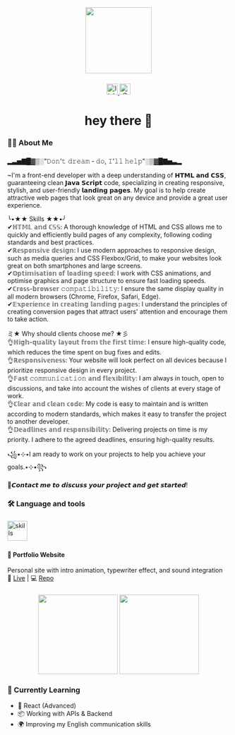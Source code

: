 <div align="center">
  <img height="150" src="https://media2.giphy.com/media/v1.Y2lkPTc5MGI3NjExa201ZW8wMnRoa2hlNHozYWw3bXJqcTUzYXN3Y3phazF2dW8zYXFrbyZlcD12MV9pbnRlcm5hbF9naWZfYnlfaWQmY3Q9Zw/QDjpIL6oNCVZ4qzGs7/giphy.gif"  />
</div>

###

<div align="center">
  <a target="_blank" rel="noopener noreferrer" href="https://www.linkedin.com/in/danylo-horokhov-386116369/">
    <img src="https://img.shields.io/static/v1?message=LinkedIn&logo=linkedin&label=&color=0077B5&logoColor=white&labelColor=&style=for-the-badge" height="25" alt="linkedin logo" />
  </a>
  <a target="_blank" rel="noopener noreferrer" href="https://mail.google.com/mail/?view=cm&to=gk229g@gmail.com&su=Job%20Opportunity&body=Hello%20Danil%2C%0A%0AI%20want%20to%20offer%20you%20a%20...%20project.">
    <img src="https://img.shields.io/badge/Gmail-D14836?style=flat-square&logo=gmail&logoColor=white" height="25" alt="Gmail"/>
  </a>
</div>

###

###

<h1 align="center">hey there 👋</h1>

###

<h3 align="left">👩‍💻  About Me</h3>

###

<p align="left">
  ▂▃▅▇█▓▒░"𝙳𝚘𝚗'𝚝 𝚍𝚛𝚎𝚊𝚖 - 𝚍𝚘, 𝙸'𝚕𝚕 𝚑𝚎𝚕𝚙"░▒▓█▇▅▃▂

~I'm a front-end developer with a deep understanding of 𝗛𝗧𝗠𝗟 𝗮𝗻𝗱 𝗖𝗦𝗦, guaranteeing clean 𝗝𝗮𝘃𝗮 𝗦𝗰𝗿𝗶𝗽𝘁 code, specializing in creating responsive, stylish, and user-friendly 𝗹𝗮𝗻𝗱𝗶𝗻𝗴 𝗽𝗮𝗴𝗲𝘀. My goal is to help create attractive web pages that look great on any device and provide a great user experience.

╰•★★ Skills ★★•╯
<br>
✔ℍ𝕋𝕄𝕃 𝕒𝕟𝕕 ℂ𝕊𝕊: A thorough knowledge of HTML and CSS allows me to quickly and efficiently build pages of any complexity, following coding standards and best practices.
<br>
✔ℝ𝕖𝕤𝕡𝕠𝕟𝕤𝕚𝕧𝕖 𝕕𝕖𝕤𝕚𝕘𝕟: I use modern approaches to responsive design, such as media queries and CSS Flexbox/Grid, to make your websites look great on both smartphones and large screens.
<br>
✔𝕆𝕡𝕥𝕚𝕞𝕚𝕤𝕒𝕥𝕚𝕠𝕟 𝕠𝕗 𝕝𝕠𝕒𝕕𝕚𝕟𝕘 𝕤𝕡𝕖𝕖𝕕: I work with CSS animations, and optimise graphics and page structure to ensure fast loading speeds.
<br>
✔ℂ𝕣𝕠𝕤𝕤-𝕓𝕣𝕠𝕨𝕤𝕖𝕣 𝚌𝚘𝚖𝚙𝚊𝚝𝚒𝚋𝚒𝚕𝚒𝚝𝚢: I ensure the same display quality in all modern browsers (Chrome, Firefox, Safari, Edge).
<br>
✔𝔼𝕩𝕡𝕖𝕣𝕚𝕖𝕟𝕔𝕖 𝕚𝕟 𝕔𝕣𝕖𝕒𝕥𝕚𝕟𝕘 𝕝𝕒𝕟𝕕𝕚𝕟𝕘 𝕡𝕒𝕘𝕖𝕤: I understand the principles of creating conversion pages that attract users' attention and encourage them to take action.

ミ★ Why should clients choose me? ★彡
<br>
👌ℍ𝕚𝕘𝕙-𝕢𝕦𝕒𝕝𝕚𝕥𝕪 𝕝𝕒𝕪𝕠𝕦𝕥 𝕗𝕣𝕠𝕞 𝕥𝕙𝕖 𝕗𝕚𝕣𝕤𝕥 𝕥𝕚𝕞𝕖: I ensure high-quality code, which reduces the time spent on bug fixes and edits.
<br>
👌ℝ𝕖𝕤𝕡𝕠𝕟𝕤𝕚𝕧𝕖𝕟𝕖𝕤𝕤: Your website will look perfect on all devices because I prioritize responsive design in every project.
<br>
👌𝔽𝕒𝕤𝕥 𝚌𝚘𝚖𝚖𝚞𝚗𝚒𝚌𝚊𝚝𝚒𝚘𝚗 𝕒𝕟𝕕 𝕗𝕝𝕖𝕩𝕚𝕓𝕚𝕝𝕚𝕥𝕪: I am always in touch, open to discussions, and take into account the wishes of clients at every stage of work.
<br>
👌ℂ𝕝𝕖𝕒𝕣 𝕒𝕟𝕕 𝕔𝕝𝕖𝕒𝕟 𝕔𝕠𝕕𝕖: My code is easy to maintain and is written according to modern standards, which makes it easy to transfer the project to another developer.
<br>
👌𝔻𝕖𝕒𝕕𝕝𝕚𝕟𝕖𝕤 𝕒𝕟𝕕 𝕣𝕖𝕤𝕡𝕠𝕟𝕤𝕚𝕓𝕚𝕝𝕚𝕥𝕪: Delivering projects on time is my priority. I adhere to the agreed deadlines, ensuring high-quality results.

꧁•⊹٭I am ready to work on your projects to help you achieve your goals.٭⊹•꧂

📩𝘾𝙤𝙣𝙩𝙖𝙘𝙩 𝙢𝙚 𝙩𝙤 𝙙𝙞𝙨𝙘𝙪𝙨𝙨 𝙮𝙤𝙪𝙧 𝙥𝙧𝙤𝙟𝙚𝙘𝙩 𝙖𝙣𝙙 𝙜𝙚𝙩 𝙨𝙩𝙖𝙧𝙩𝙚𝙙!
</p>

###

<h3 align="left">🛠 Language and tools</h3>

###

<div align="left">
  <img src="https://skillicons.dev/icons?i=html,css,sass,tailwind,js,ts,git,github,aws,nodejs,php,npm,docker,figma,vite" height="45" alt="skills" />
</div>

###

#### 💼 Portfolio Website
Personal site with intro animation, typewriter effect, and sound integration  
🔗 [Live](https://yourportfolio.com) | 💻 [Repo](https://github.com/yourusername/portfolio)

###
<div align="center" gap="10">
  <img src="https://github-readme-stats.vercel.app/api?username=DaniloFreelancer&show_icons=true&theme=radical" height="180"/>
  <img src="https://github-readme-stats.vercel.app/api/top-langs/?username=DaniloFreelancer&layout=compact&theme=radical" height="180"/>
</div>

### 🎯 Currently Learning
- 🧠 React (Advanced)
- 📦 Working with APIs & Backend
- 🌍 Improving my English communication skills
